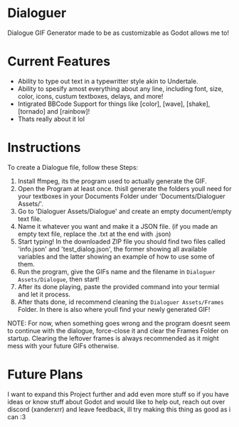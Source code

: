 # Dialoguer
Dialogue GIF Generator made to be as customizable as Godot allows me to!

# Current Features
- Ability to type out text in a typewritter style akin to Undertale.
- Ability to spesify amost everything about any line, including font, size, color, icons, custum textboxes, delays, and more!
- Intigrated BBCode Support for things like [color], [wave], [shake], [tornado] and [rainbow]!
- Thats really about it lol

# Instructions
To create a Dialogue file, follow these Steps:
1. Install ffmpeg, its the program used to actually generate the GIF.
2. Open the Program at least once. thisll generate the folders youll need for your textboxes in your Documents Folder under 'Documents/Dialoguer Assets/'.
3. Go to 'Dialoguer Assets/Dialogue' and create an empty document/empty text file.
4. Name it whatever you want and make it a JSON file. (if you made an empty text file, replace the .txt at the end with .json)
5. Start typing! In the downloaded ZIP file you should find two files called 'info.json' and 'test_dialog.json', the former showing all available variables and the latter showing an example of how to use some of them.
6. Run the program, give the GIFs name and the filename in `Dialoguer Assets/Dialogue`, then start!
7. After its done playing, paste the provided command into your termial and let it process.
8. After thats done, id recommend cleaning the `Dialoguer Assets/Frames` Folder. In there is also where youll find your newly generated GIF!

NOTE: For now, when something goes wrong and the program doesnt seem to continue with the dialogue, force-close it and clear the Frames Folder on startup. Clearing the leftover frames is always recommended as it might mess with your future GIFs otherwise.

# Future Plans
I want to expand this Project further and add even more stuff so if you have ideas or know stuff about Godot and would like to help out, reach out over discord (xanderxrr) and leave feedback, ill try making this thing as good as i can :3
